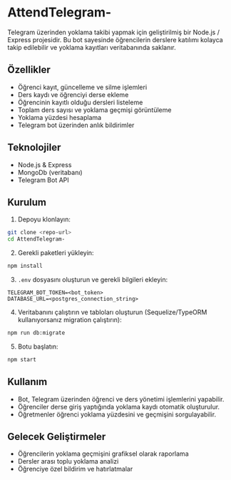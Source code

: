 # AttendTelegram-

Telegram üzerinden yoklama takibi yapmak için geliştirilmiş bir Node.js / Express projesidir. Bu bot sayesinde öğrencilerin derslere katılımı kolayca takip edilebilir ve yoklama kayıtları veritabanında saklanır.

## Özellikler

- Öğrenci kayıt, güncelleme ve silme işlemleri
- Ders kaydı ve öğrenciyi derse ekleme
- Öğrencinin kayıtlı olduğu dersleri listeleme
- Toplam ders sayısı ve yoklama geçmişi görüntüleme
- Yoklama yüzdesi hesaplama
- Telegram bot üzerinden anlık bildirimler

## Teknolojiler

- Node.js & Express
- MongoDb (veritabanı)
- Telegram Bot API


## Kurulum

1. Depoyu klonlayın:  
```bash
git clone <repo-url>
cd AttendTelegram-
```

2. Gerekli paketleri yükleyin:  
```bash
npm install
```

3. `.env` dosyasını oluşturun ve gerekli bilgileri ekleyin:  
```env
TELEGRAM_BOT_TOKEN=<bot_token>
DATABASE_URL=<postgres_connection_string>
```

4. Veritabanını çalıştırın ve tabloları oluşturun (Sequelize/TypeORM kullanıyorsanız migration çalıştırın):  
```bash
npm run db:migrate
```

5. Botu başlatın:  
```bash
npm start
```

## Kullanım

- Bot, Telegram üzerinden öğrenci ve ders yönetimi işlemlerini yapabilir.
- Öğrenciler derse giriş yaptığında yoklama kaydı otomatik oluşturulur.
- Öğretmenler öğrenci yoklama yüzdesini ve geçmişini sorgulayabilir.

## Gelecek Geliştirmeler

- Öğrencilerin yoklama geçmişini grafiksel olarak raporlama
- Dersler arası toplu yoklama analizi
- Öğrenciye özel bildirim ve hatırlatmalar
